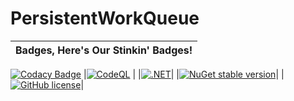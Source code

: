 # PersistentWorkQueue

| Badges, Here's Our Stinkin' Badges!|
|---|
[![Codacy Badge](https://api.codacy.com/project/badge/Grade/ec9ca1afc0c1435b993a543e186b6acf)](https://app.codacy.com/gh/gatewayprogrammingschool/PersistentWorkQueue?utm_source=github.com&utm_medium=referral&utm_content=gatewayprogrammingschool/PersistentWorkQueue&utm_campaign=Badge_Grade_Settings)
|[![CodeQL](https://github.com/gatewayprogrammingschool/PersistentWorkQueue/actions/workflows/codeql-analysis.yml/badge.svg)](https://github.com/gatewayprogrammingschool/PersistentWorkQueue/actions/workflows/codeql-analysis.yml) |
|[![.NET](https://github.com/gatewayprogrammingschool/PersistentWorkQueue/actions/workflows/dotnet.yml/badge.svg)](https://github.com/gatewayprogrammingschool/PersistentWorkQueue/actions/workflows/dotnet.yml)|
|[![NuGet stable version](https://badgen.net/nuget/v/PersistentWorkQueue)](https://www.nuget.org/packages/PersistentWorkQueue/)|
|[![GitHub license](https://badgen.net/github/license/gatewayprogrammingschool/PersistentWorkQueue)](https://github.com/gatewayprogrammingschool/PersistentWorkQueue/blob/main/LICENSE)| 
  
